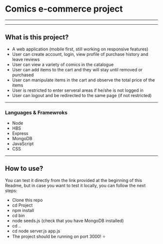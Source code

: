 # Comics e-commerce project

---
<!-- Check live site: https://qmic.fly.dev/ 🚀 -->

--- 

## **What is this project?**
- A web application (mobile first, still working on responsive features)
- User can create account, login, view profile of purchase history and leave reviews
- User can view a variety of comics in the catalogue
- User can add items to the cart and they will stay until removed or purchased
- User can manipulate items in the cart and observe the total price of the items
- User is restricted to enter serveral areas if he/she is not logged in
- User can logout and be redirected to the same page (if not restricted)

---

### **Languages & Framewroks**
- Node
- HBS
- Express 
- MongoDB
- JavaScript
- CSS

---

## **How to use?**
You can test it directly from the link provided at the beginning of this Readme, but in case you want to test it locally, you can follow the next steps:
- Clone this repo
- cd Project
- npm install
- cd bin
- node seeds.js (check that you have MongoDB installed)
- cd ..
- cd node server.js app.js 
- The project should be running on port 3000! ⭐️ 
